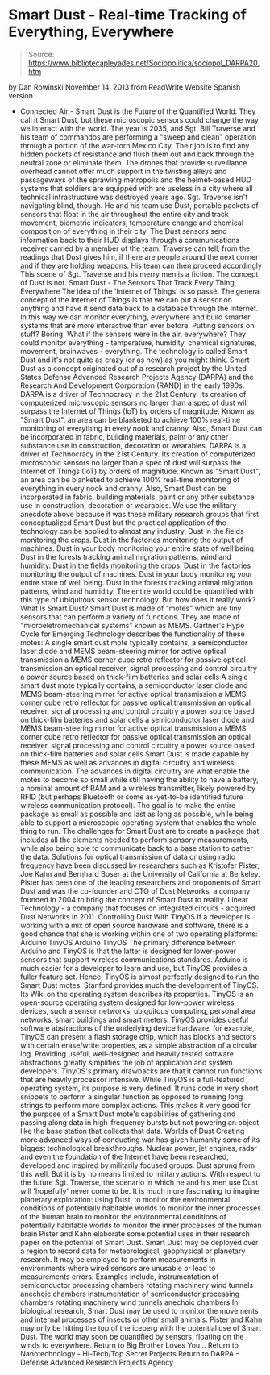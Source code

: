 # Smart Dust - Real-time Tracking of Everything, Everywhere

> Source: https://www.bibliotecapleyades.net/Sociopolitica/sociopol_DARPA20.htm

by Dan Rowinski November 14, 2013
from ReadWrite Website
Spanish version
- Connected Air -
Smart Dust is the Future of the Quantified World. They call it Smart Dust,
but these microscopic sensors
could change the way
we interact with the world.
The year is 2035, and Sgt. Bill Traverse and his team of commandos are performing a "sweep and clean" operation through a portion of the war-torn Mexico City.
Their job is to find any hidden pockets of resistance and flush them out and back through the neutral zone or eliminate them.
The drones that provide surveillance overhead cannot offer much support in the twisting alleys and passageways of the sprawling metropolis and the helmet-based HUD systems that soldiers are equipped with are useless in a city where all technical infrastructure was destroyed years ago. Sgt. Traverse isn't navigating blind, though.
He and his team use Dust, portable packets of sensors that float in the air throughout the entire city and track movement, biometric indicators, temperature change and chemical composition of everything in their city.
The Dust sensors send information back to their HUD displays through a communications receiver carried by a member of the team. Traverse can tell, from the readings that Dust gives him, if there are people around the next corner and if they are holding weapons.
His team can then proceed accordingly This scene of Sgt. Traverse and his merry men is a fiction.
The concept of Dust is not.
Smart Dust - The Sensors That Track Every Thing, Everywhere The idea of the 'Internet of Things' is so passé.
The general concept of the Internet of Things is that we can put a sensor on anything and have it send data back to a database through the Internet. In this way we can monitor everything, everywhere and build smarter systems that are more interactive than ever before. Putting sensors on stuff? Boring.
What if the sensors were in the air, everywhere? They could monitor everything - temperature, humidity, chemical signatures, movement, brainwaves - everything.
The technology is called Smart Dust and it's not quite as crazy (or as new) as you might think. Smart Dust as a concept originated out of a research project by the United States Defense Advanced Research Projects Agency (DARPA) and the Research And Development Corporation (RAND) in the early 1990s.
DARPA is a driver of Technocracy in the 21st Century. Its creation of computerized microscopic sensors no larger than a spec of dust will surpass the Internet of Things (IoT) by orders of magnitude. Known as "Smart Dust", an area can be blanketed to achieve 100% real-time monitoring of everything in every nook and cranny. Also, Smart Dust can be incorporated in fabric, building materials, paint or any other substance use in construction, decoration or wearables.
DARPA is a driver of Technocracy in the 21st Century.
Its creation of computerized microscopic sensors no larger than a spec of dust will surpass the Internet of Things (IoT) by orders of magnitude.
Known as "Smart Dust", an area can be blanketed to achieve 100% real-time monitoring of everything in every nook and cranny.
Also, Smart Dust can be incorporated in fabric, building materials, paint or any other substance use in construction, decoration or wearables.
We use the military anecdote above because it was these military research groups that first conceptualized Smart Dust but the practical application of the technology can be applied to almost any industry.
Dust in the fields monitoring the crops. Dust in the factories monitoring the output of machines. Dust in your body monitoring your entire state of well being. Dust in the forests tracking animal migration patterns, wind and humidity.
Dust in the fields monitoring the crops.
Dust in the factories monitoring the output of machines.
Dust in your body monitoring your entire state of well being.
Dust in the forests tracking animal migration patterns, wind and humidity.
The entire world could be quantified with this type of ubiquitous sensor technology. But how does it really work?
What Is Smart Dust? Smart Dust is made of "motes" which are tiny sensors that can perform a variety of functions. They are made of "microeletromechanical systems" known as MEMS.
Gartner's Hype Cycle for Emerging Technology describes the functionality of these motes:
A single smart dust mote typically contains, a semiconductor laser diode and MEMS beam-steering mirror for active optical transmission a MEMS corner cube retro reflector for passive optical transmission an optical receiver, signal processing and control circuitry a power source based on thick-film batteries and solar cells
A single smart dust mote typically contains,
a semiconductor laser diode and MEMS beam-steering mirror for active optical transmission a MEMS corner cube retro reflector for passive optical transmission an optical receiver, signal processing and control circuitry a power source based on thick-film batteries and solar cells
a semiconductor laser diode and MEMS beam-steering mirror for active optical transmission
a MEMS corner cube retro reflector for passive optical transmission
an optical receiver, signal processing and control circuitry
a power source based on thick-film batteries and solar cells
Smart Dust is made capable by these MEMS as well as advances in digital circuitry and wireless communication.
The advances in digital circuitry are what enable the motes to become so small while still having the ability to have a battery, a nominal amount of RAM and a wireless transmitter, likely powered by RFID (but perhaps Bluetooth or some as-yet-to-be identified future wireless communication protocol).
The goal is to make the entire package as small as possible and last as long as possible, while being able to support a microscopic operating system that enables the whole thing to run. The challenges for Smart Dust are to create a package that includes all the elements needed to perform sensory measurements, while also being able to communicate back to a base station to gather the data.
Solutions for optical transmission of data or using radio frequency have been discussed by researchers such as Kristofer Pister, Joe Kahn and Bernhard Boser at the University of California at Berkeley.
Pister has been one of the leading researchers and proponents of Smart Dust and was the co-founder and CTO of Dust Networks, a company founded in 2004 to bring the concept of Smart Dust to reality.
Linear Technology - a company that focuses on integrated circuits - acquired Dust Networks in 2011.
Controlling Dust With TinyOS If a developer is working with a mix of open source hardware and software, there is a good chance that she is working within one of two operating platforms:
Arduino TinyOS
Arduino
TinyOS
The primary difference between Arduino and TinyOS is that the latter is designed for lower-power sensors that support wireless communications standards.
Arduino is much easier for a developer to learn and use, but TinyOS provides a fuller feature set. Hence, TinyOS is almost perfectly designed to run the Smart Dust motes. Stanford provides much the development of TinyOS. Its Wiki on the operating system describes its properties. TinyOS is an open-source operating system designed for low-power wireless devices, such a sensor networks, ubiquitous computing, personal area networks, smart buildings and smart meters.
TinyOS provides useful software abstractions of the underlying device hardware:
for example, TinyOS can present a flash storage chip, which has blocks and sectors with certain erase/write properties, as a simple abstraction of a circular log.
Providing useful, well-designed and heavily tested software abstractions greatly simplifies the job of application and system developers. TinyOS's primary drawbacks are that it cannot run functions that are heavily processor intensive. While TinyOS is a full-featured operating system, its purpose is very defined. It runs code in very short snippets to perform a singular function as opposed to running long strings to perform more complex actions.
This makes it very good for the purpose of a Smart Dust mote's capabilities of gathering and passing along data in high-frequency bursts but not powering an object like the base station that collects that data.
Worlds of Dust Creating more advanced ways of conducting war has given humanity some of its biggest technological breakthroughs.
Nuclear power, jet engines, radar and even the foundation of the Internet have been researched, developed and inspired by militarily focused groups. Dust sprung from this well. But it is by no means limited to military actions. With respect to the future Sgt. Traverse, the scenario in which he and his men use Dust will 'hopefully' never come to be.
It is much more fascinating to imagine planetary exploration: using Dust,
to monitor the environmental conditions of potentially habitable worlds to monitor the inner processes of the human brain
to monitor the environmental conditions of potentially habitable worlds
to monitor the inner processes of the human brain
Pister and Kahn elaborate some potential uses in their research paper on the potential of Smart Dust. Smart Dust may be deployed over a region to record data for meteorological, geophysical or planetary research. It may be employed to perform measurements in environments where wired sensors are unusable or lead to measurements errors.
Examples include,
instrumentation of semiconductor processing chambers rotating machinery wind tunnels anechoic chambers
instrumentation of semiconductor processing chambers
rotating machinery
wind tunnels
anechoic chambers
In biological research, Smart Dust may be used to monitor the movements and internal processes of insects or other small animals. Pister and Kahn may only be hitting the top of the iceberg with the potential use of Smart Dust. The world may soon be quantified by sensors, floating on the winds to everywhere.
Return to Big Brother Loves You...
Return to Nanotechnology - Hi-Tech/Top Secret Projects
Return to DARPA - Defense Advanced Research Projects Agency
